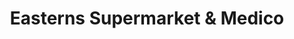 ---
title: "Easterns Supermarket & Medico"
url: /karachi/easterns-supermarket-and-medico/
shop: supermarket
---